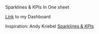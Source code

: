 Sparklines & KPIs In One sheet

[Link](https://public.tableau.com/app/profile/amira.salama/viz/SalesAnalysisWSparklines/ByCat) to my Dashboard

Inspiration: Andy Kriebel [Sparklines & KPIs](https://public.tableau.com/app/profile/andy.kriebel/viz/SparklinesKPIs/Dashboard)
